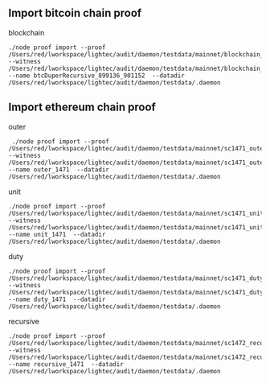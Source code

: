 

## Import bitcoin chain proof

blockchain

    ./node proof import --proof /Users/red/lworkspace/lightec/audit/daemon/testdata/mainnet/blockchain_0_901151.proof --witness /Users/red/lworkspace/lightec/audit/daemon/testdata/mainnet/blockchain_0_901151.wtns --name btcDuperRecursive_899136_901152  --datadir /Users/red/lworkspace/lightec/audit/daemon/testdata/.daemon


## Import ethereum chain proof

outer

     ./node proof import --proof /Users/red/lworkspace/lightec/audit/daemon/testdata/mainnet/sc1471_outer.proof --witness /Users/red/lworkspace/lightec/audit/daemon/testdata/mainnet/sc1471_outer.wtns --name outer_1471  --datadir /Users/red/lworkspace/lightec/audit/daemon/testdata/.daemon

unit

    ./node proof import --proof /Users/red/lworkspace/lightec/audit/daemon/testdata/mainnet/sc1471_unit.proof --witness /Users/red/lworkspace/lightec/audit/daemon/testdata/mainnet/sc1471_unit.wtns --name unit_1471  --datadir /Users/red/lworkspace/lightec/audit/daemon/testdata/.daemon

duty

    ./node proof import --proof /Users/red/lworkspace/lightec/audit/daemon/testdata/mainnet/sc1471_duty.proof --witness /Users/red/lworkspace/lightec/audit/daemon/testdata/mainnet/sc1471_duty.wtns --name duty_1471  --datadir /Users/red/lworkspace/lightec/audit/daemon/testdata/.daemon

recursive

    ./node proof import --proof /Users/red/lworkspace/lightec/audit/daemon/testdata/mainnet/sc1472_recursive.proof --witness /Users/red/lworkspace/lightec/audit/daemon/testdata/mainnet/sc1472_recursive.wtns --name recursive_1471  --datadir /Users/red/lworkspace/lightec/audit/daemon/testdata/.daemon

